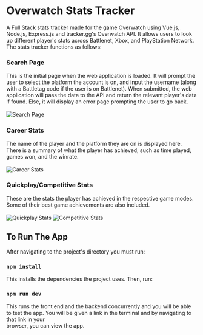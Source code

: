 # Overwatch Stats Tracker
A Full Stack stats tracker made for the game Overwatch using Vue.js, Node.js, Express.js and tracker.gg's Overwatch API. It allows users to look up different player's stats across Battlenet, Xbox, and PlayStation Network. The stats tracker functions as follows: 

### Search Page
This is the initial page when the web application is loaded. It will prompt the user to select the platform the account is on, and input the username (along with a Battletag code if the user is on Battlenet). When submitted, the web application will pass the data to the API and return the relevant player's data if found. Else, it will display an error page prompting the user to go back. <br/><br/>
![Search Page](https://user-images.githubusercontent.com/54968551/91649748-24d80000-ea45-11ea-86e7-72f2a5e0fcb6.PNG)

### Career Stats
The name of the player and the platform they are on is displayed here. There is a summary of what the player has achieved, such as time played, games won, and the winrate. <br/><br/>
![Career Stats](https://user-images.githubusercontent.com/54968551/91649795-bc3d5300-ea45-11ea-9dd5-16a5e5308fbc.PNG)

### Quickplay/Competitive Stats
These are the stats the player has achieved in the respective game modes. Some of their best game achievements are also included. <br/><br/>
![Quickplay Stats](https://user-images.githubusercontent.com/54968551/91649750-24d80000-ea45-11ea-8324-c4971151107a.PNG)
![Competitive Stats](https://user-images.githubusercontent.com/54968551/91649747-243f6980-ea45-11ea-8a8e-01e058cc3963.PNG)

## To Run The App
After navigating to the project's directory you must run: 
### `npm install`
This installs the dependencies the project uses. Then, run: 
### `npm run dev`
This runs the front end and the backend concurrently and you will be able to test the app. You will be given a link in the terminal and by navigating to that link in your <br/>
browser, you can view the app. 







